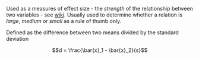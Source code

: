Used as a measures of effect size - the *strength* of the relationship between two variables - see [wiki](https://en.wikipedia.org/wiki/Effect_size#Cohen's_d). Usually used to determine whether a relation is *large*, *medium* or *small* as a rule of thumb only.

Defined as the difference between two means divided by the standard deviation

$$d = \frac{\bar{x}_1 - \bar{x}_2}{s}$$


